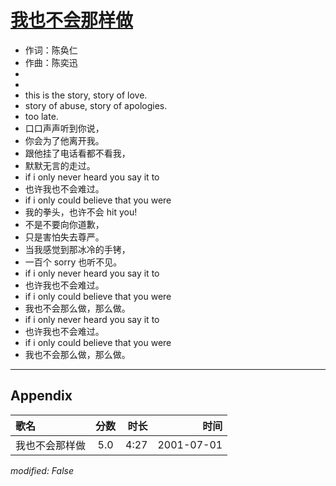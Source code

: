 # [我也不会那样做](https://music.163.com/song?id=67361)

* 作词：陈奂仁
* 作曲：陈奕迅
*
*
* this is the story, story of love.
* story of abuse, story of apologies.
* too late.
* 口口声声听到你说，
* 你会为了他离开我。
* 跟他挂了电话看都不看我，
* 默默无言的走过。
* if i only never heard you say it to
* 也许我也不会难过。
* if i only could believe that you were
* 我的拳头，也许不会 hit you!
* 不是不要向你道歉，
* 只是害怕失去尊严。
* 当我感觉到那冰冷的手铐，
* 一百个 sorry 也听不见。
* if i only never heard you say it to
* 也许我也不会难过。
* if i only could believe that you were
* 我也不会那么做，那么做。
* if i only never heard you say it to
* 也许我也不会难过。
* if i only could believe that you were
* 我也不会那么做，那么做。


---

## Appendix

|歌名|分数|时长|时间|
|:---|:---:|---:|---:|
|我也不会那样做|5.0|4:27|2001-07-01

*modified: False*
